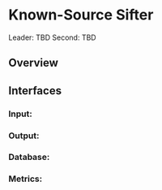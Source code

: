 # Known-Source Sifter

Leader: TBD
Second: TBD


## Overview


## Interfaces


### Input:


### Output:


### Database:


### Metrics:
